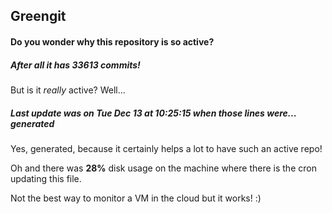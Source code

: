 ## Greengit

#### Do you wonder why this repository is so active?

##### After all it has 33613 commits!

But is it *really* active? Well...

##### Last update was on Tue Dec 13 at 10:25:15 when those lines were... generated

Yes, generated, because it certainly helps a lot to have such an active repo!

Oh and there was **28%** disk usage on the machine
where there is the cron updating this file.

Not the best way to monitor a VM in the cloud but it works! :)
